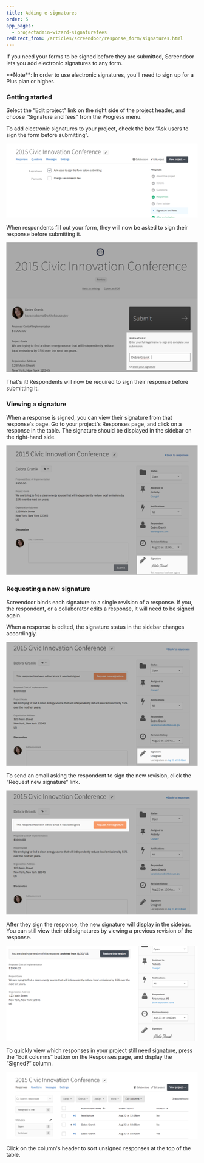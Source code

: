 ```yaml
---
title: Adding e-signatures
order: 5
app_pages:
  - projectadmin-wizard-signaturefees
redirect_from: /articles/screendoor/response_form/signatures.html
---
```


If you need your forms to be signed before they are submitted, Screendoor lets you add electronic signatures to any form.

<div class='alert'>
    **Note**: In order to use electronic signatures, you'll need to sign up for a Plus plan or higher.
</div>

### Getting started

Select the &ldquo;Edit project&rdquo; link on the right side of the project header, and choose &ldquo;Signature and fees&rdquo; from the Progress menu.  

To add electronic signatures to your project, check the box &ldquo;Ask users to sign the form before submitting&rdquo;.

![Signatures and fees page.](../images/signatures_1.png)

When respondents fill out your form, they will now be asked to sign their response before submitting it.

![Asking a respondent to sign their submission.](../images/signatures_2.png)

That's it! Respondents will now be required to sign their response before submitting it.

### Viewing a signature

When a response is signed, you can view their signature from that response's page. Go to your project's Responses page, and click on a response in the table. The signature should be displayed in the sidebar on the right-hand side.

![Viewing a signature in Screendoor.](../images/signatures_3.png)

### Requesting a new signature

Screendoor binds each signature to a single revision of a response. If you, the respondent, or a collaborator edits a response, it will need to be signed again.

When a response is edited, the signature status in the sidebar changes accordingly.

![An edited response that was previously signed.](../images/signatures_4.png)

To send an email asking the respondent to sign the new revision, click the &ldquo;Request new signature&rdquo; link.

![Requesting a new signature.](../images/signatures_5.png)

After they sign the response, the new signature will display in the sidebar. You can still view their old signatures by viewing a previous revision of the response.

![Viewing signatures in a previous revision.](../images/signatures_6.png)

To quickly view which responses in your project still need signature, press the &ldquo;Edit columns&rdquo; button on the Responses page, and display the &ldquo;Signed?&ldquo; column.

![The Signed column on the Responses page.](../images/signatures_7.png)

Click on the column's header to sort unsigned responses at the top of the table.
